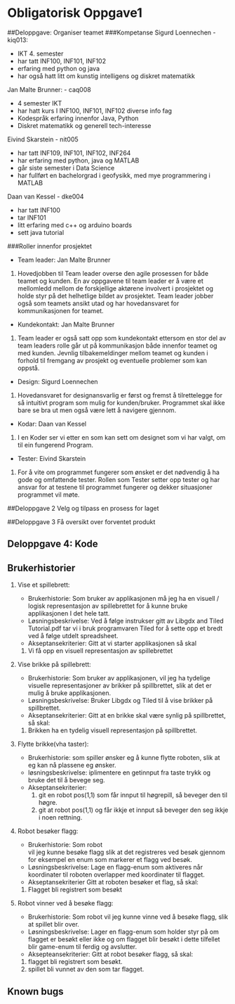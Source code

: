 # Obligatorisk Oppgave1

##Deloppgave: Organiser teamet
###Kompetanse 
Sigurd Loennechen - kiq013:
- IKT 4. semester
- har tatt INF100, INF101, INF102
- erfaring med python og java
- har også hatt litt om kunstig intelligens og diskret matematikk

Jan Malte Brunner: - caq008
- 4 semester IKT
- har hatt kurs I INF100, INF101, INF102 diverse info fag
- Kodespråk erfaring innenfor Java, Python
- Diskret matematikk og generell tech-interesse

Eivind Skarstein - nit005
- har tatt INF109, INF101, INF102, INF264
- har erfaring med python, java og MATLAB
- går siste semester i Data Science
- har fullført en bachelorgrad i geofysikk, med mye programmering i MATLAB

Daan van Kessel - dke004
- har tatt INF100
- tar INF101
- litt erfaring med c++ og arduino boards
- sett java tutorial
  
###Roller innenfor prosjektet
- Team leader: Jan Malte Brunner
1. Hovedjobben til Team leader overse den agile prosessen for både
   teamet og kunden. En av oppgavene til team leader er å være et mellomledd
   mellom de forskjellige aktørene involvert i prosjektet og holde styr på
   det helhetlige bildet av prosjektet. Team leader jobber også som teamets
   ansikt utad og har hovedansvaret for kommunikasjonen for teamet.

- Kundekontakt: Jan Malte Brunner
1. Team leader er også satt opp som kundekontakt ettersom en stor del av 
   team leaders rolle går ut på kommunikasjon både innenfor teamet og med kunden.
   Jevnlig tilbakemeldinger mellom teamet og kunden i forhold til fremgang av prosjekt
   og eventuelle problemer som kan oppstå.
   
- Design: Sigurd Loennechen
1. Hovedansvaret for designansvarlig er først og fremst å tilrettelegge for
   så intuitivt program som mulig for kunden/bruker. Programmet skal ikke bare se bra
   ut men også være lett å navigere gjennom.
   
- Kodar: Daan van Kessel
1. I en Koder ser vi etter en som kan sett om designet som vi har valgt, 
   om til ein fungerend Program.
   
- Tester: Eivind Skarstein
1. For å vite om programmet fungerer som ønsket er det nødvendig å ha gode og 
   omfattende tester. Rollen som Tester setter opp tester og har ansvar for at 
   testene til programmet fungerer og dekker situasjoner programmet vil møte.




##Deloppgave 2 Velg og tilpass en prosess for laget

##Deloppgave 3 Få oversikt over forventet produkt 

## Deloppgave 4: Kode 



## Brukerhistorier
1. Vise et spillebrett:
   - Brukerhistorie:
     Som bruker av applikasjonen må jeg ha en visuell / logisk representasjon av spillebrettet for å kunne bruke applikasjonen I det hele tatt.
   - Løsningsbeskrivelse:
     Ved å følge instrukser gitt av Libgdx and Tiled Tutorial.pdf tar vi i bruk programvaren Tiled for å sette opp et bredt ved å følge utdelt spreadsheet.
   - Akseptansekriterier:
     Gitt at vi starter applikasjonen så skal
   1. Vi få opp en visuell representasjon av spillebrettet
   
2. Vise brikke på spillebrett:
   - Brukerhistorie:
   Som bruker av applikasjonen, vil jeg ha tydelige visuelle representasjoner av brikker på spillbrettet, slik at det er mulig å bruke applikasjonen.
   - Løsningsbeskrivelse:
   Bruker Libgdx og Tiled til å vise brikker på spillbrettet.
   - Akseptansekriterier:
   Gitt at en brikke skal være synlig på spillbrettet, så skal:
   1. Brikken ha en tydelig visuell representasjon på spillbrettet.
 
3. Flytte brikke(vha taster):
   - Brukerhistorie: som spiller ønsker eg å kunne flytte roboten, 
     slik at eg kan nå plassene eg ønsker.
   - løsningsbeskrivelse: iplimentere en getinnput fra taste trykk og 
     bruke det til å bevege seg.
   - Akseptansekriterier:
      1. git en robot pos(1,1) som får innput til høgrepill, så beveger den til høgre.
      2. git at robot pos(1,1) og får ikkje et innput 
         så beveger den seg ikkje i noen rettning.
   
4. Robot besøker flagg:
   - Brukerhistorie: 
   Som robot   
   vil jeg kunne besøke flagg
   slik at det registreres ved besøk gjennom for eksempel
   en enum som markerer et flagg ved besøk.
   - Løsningsbeskrivelse:
   Lage en flagg-enum som aktiveres når koordinater 
   til roboten overlapper med koordinater til flagget.
   - Akseptansekriterier
   Gitt at roboten besøker et flag, 
   så skal: 
   1. Flagget bli registrert som besøkt 

5. Robot vinner ved å besøke flagg:
   - Brukerhistorie:
   Som robot 
   vil jeg kunne vinne ved å besøke flagg, 
   slik at spillet blir over.
   - Løsningsbeskrivelse:
   Lager en flagg-enum som holder styr på om flagget er besøkt eller ikke
   og om flagget blir besøkt i dette tilfellet blir game-enum til ferdig og avslutter.
   - Aksepteansekriterier:
   Gitt at robot besøker flagg, 
   så skal:
    1. flagget bli registrert som besøkt.
    2. spillet bli vunnet av den som tar flagget.
   
## Known bugs
